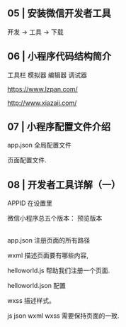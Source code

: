 ## 05 | 安装微信开发者工具
开发 -> 工具 -> 下载

## 06 | 小程序代码结构简介
工具栏 模拟器 编辑器 调试器

https://www.lzpan.com/

http://www.xiazaij.com/

## 07 | 小程序配置文件介绍

app.json 全局配置文件

页面配置文件.

## 08 | 开发者工具详解（一）
APPID 在设置里

微信小程序总五个版本：
预览版本

##
app.json 注册页面的所有路径

wxml 描述页面要有哪些内容, <view></view>

helloworld.js 帮助我们注册一个页面.

helloworld.json 配置

wxss 描述样式。


js json wxml wxss 需要保持页面的一致.